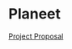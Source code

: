 # Planeet

[Project Proposal](https://github.com/Lior1305/final-project-/blob/main/Project%20proposal.md)
